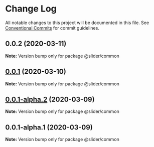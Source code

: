 # Change Log

All notable changes to this project will be documented in this file.
See [Conventional Commits](https://conventionalcommits.org) for commit guidelines.

## 0.0.2 (2020-03-11)

**Note:** Version bump only for package @slider/common





## [0.0.1](https://github.com/vibodev/lernaDemo/compare/@slider/common@0.0.1-alpha.2...@slider/common@0.0.1) (2020-03-10)

**Note:** Version bump only for package @slider/common





## [0.0.1-alpha.2](https://github.com/vibodev/lernaDemo/compare/@slider/common@0.0.1-alpha.1...@slider/common@0.0.1-alpha.2) (2020-03-09)

**Note:** Version bump only for package @slider/common





## 0.0.1-alpha.1 (2020-03-09)

**Note:** Version bump only for package @slider/common
